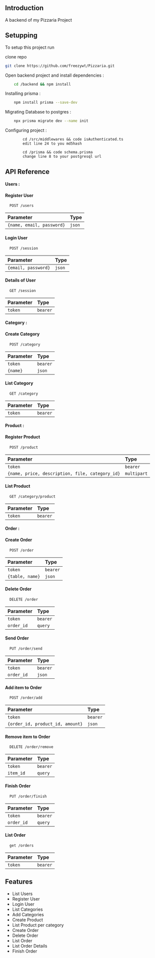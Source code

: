 
## Introduction
A backend of my Pizzaria Project

## Setupping

To setup this project run

clone repo 
```bash
git clone https://github.com/freezywt/Pizzaria.git
```

Open backend project and install dependencies :
```bash
    cd /backend && npm install
```

Installing prisma : 

```bash
    npm install prisma --save-dev
```

Migrating Database to postgres :

```bash
    npx prisma migrate dev --name init
```

Configuring project : 

```
        cd /src/middlewares && code isAuthenticated.ts 
        edit line 24 to you md5hash

        cd /prisma && code schema.prisma
        change line 8 to your postgresql url

```
## API Reference

#### Users :

#### Register User

```http
  POST /users
```

| Parameter      | Type    
| :-------- | :------- 
| `{name, email, password}` | `json` |

#### Login User

```http
  POST /session
```

| Parameter | Type    
| :-------- | :------- 
| `{email, password}` | `json` 


#### Details of User

```http
  GET /session
```

| Parameter | Type     
| :-------- | :-------
| `token` | `bearer` 

#### Category :

#### Create Category

```http
  POST /category
```

| Parameter | Type     
| :-------- | :------- 
| `token` | `bearer` 
| `{name}` | `json` 


#### List Category

```http
  GET /category
```

| Parameter | Type     
| :-------- | :------- 
| `token` | `bearer` 

#### Product :

#### Register Product

```http
  POST /product
```

| Parameter | Type     
| :-------- | :------- 
| `token` | `bearer` 
| `{name, price, description, file, category_id}` | `multipart` |

#### List Product

```http
  GET /category/product
```

| Parameter | Type     
| :-------- | :------- 
| `token` | `bearer` 


#### Order :

#### Create Order

```http
  POST /order
```

| Parameter | Type     
| :-------- | :------- 
| `token` | `bearer` 
|`{table, name}`|`json`|

#### Delete Order

```http
  DELETE /order
```

| Parameter | Type     
| :-------- | :------- 
| `token` | `bearer` 
|`order_id`|`query`|

#### Send Order

```http
  PUT /order/send
```

| Parameter | Type     
| :-------- | :------- 
| `token` | `bearer` 
|`order_id`|`json`|

#### Add item to Order

```http
  POST /order/add
```

| Parameter | Type     
| :-------- | :------- 
| `token` | `bearer` 
|`{order_id, product_id, amount}`|`json`|

#### Remove item to Order

```http
  DELETE /order/remove
```

| Parameter | Type     
| :-------- | :------- 
| `token` | `bearer` 
|`item_id`|`query`|

#### Finish Order

```http
  PUT /order/finish
```

| Parameter | Type     
| :-------- | :------- 
| `token` | `bearer` 
|`order_id`|`query`|

#### List Order

```http
  get /orders
```

| Parameter | Type     
| :-------- | :------- 
| `token` | `bearer` 






## Features

- List Users
- Register User
- Login User
- List Categories
- Add Categories
- Create Product
- List Product per category
- Create Order
- Delete Order
- List Order
- List Order Details
- Finish Order

